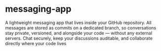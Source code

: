 # messaging-app
A lightweight messaging app that lives inside your GitHub repository.
All messages are stored as commits on a dedicated branch, so conversations stay private, versioned, and alongside your code — without any external servers.
Chat securely, keep your discussions auditable, and collaborate directly where your code lives
